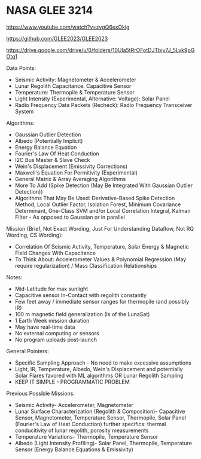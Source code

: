 # NASA GLEE 3214
 
https://www.youtube.com/watch?v=zvgQ6exOklg

https://github.com/GLEE2023/GLEE2023

https://drive.google.com/drive/u/0/folders/10Ula5tRrOFotDJTbjy7J_5Lvk9pGOtq1

Data Points:
- Seismic Activity: Magnetometer & Accelerometer
- Lunar Regolith Capacitance: Capacitive Sensor
- Temperature: Thermopile & Temperature Sensor
- Light Intensity (Experimental, Alternative: Voltage): Solar Panel
- Radio Frequency Data Packets (Recheck): Radio Frequency Transceiver System

Algorithms:
- Gaussian Outlier Detection
- Albedo (Potentially Implicit)
- Energy Balance Equation
- Fourier's Law Of Heat Conduction
- I2C Bus Master & Slave Check
- Wein's Displacement (Emissivity Corrections)
- Maxwell's Equation For Permitivity (Experimental)
- General Matrix & Array Averaging Algorithms
- More To Add (Spike Detection (May Be Integrated With Gaussian Outlier Detection))
- Algorithms That May Be Used: Derivative-Based Spike Detection Method, Local Outlier Factor, Isolation Forest, Minimum Covariance Determinant, One-Class SVM and/or Local Correlation Integral, Kalman Filter - As opposed to Gaussian or in parallel

Mission (Brief, Not Exact Wording, Just For Understanding Dataflow, Not RQ Wording, CS Wording):
- Correlation Of Seismic Activity, Temperature, Solar Energy & Magnetic Field Changes With Capacitance
- To Think About: Accelerometer Values & Polynomial Regression (May require regularization) / Mass Classification Relationships

Notes:
- Mid-Latitude for max sunlight
- Capacitive sensor In-Contact with regolith constantly
- Few feet away / immediate sensor ranges for thermopile (and possibly IR)
- 100 m magnetic field generalization (Is of the LunaSat)
- 1 Earth Week mission duration
- May have real-time data
- No external computing or sensors
- No program uploads post-launch

General Pointers:
- Specific Sampling Approach - No need to make excessive assumptions
- Light, IR, Temperature, Albedo, Wein's Displacement and potentially Solar Flares favored with ML algorithms OR Lunar Regolith Sampling
- KEEP IT SIMPLE - PROGRAMMATIC PROBLEM

Previous Possible Missions:
- Seismic Activity- Accelerometer, Magnetometer
- Lunar Surface Characterization (Regolith & Composition)- Capacitive Sensor, Magnetometer, Temperature Sensor, Thermopile, Solar Panel (Fourier's Law of Heat Conduction) further specifics: thermal conducitivity of lunar regolith, porosity measurements
- Temperature Variations- Thermopile, Temperature Sensor
- Albedo (Light Intensity Profiling)- Solar Panel, Thermopile, Temperature Sensor (Energy Balance Equations & Emissivity)
